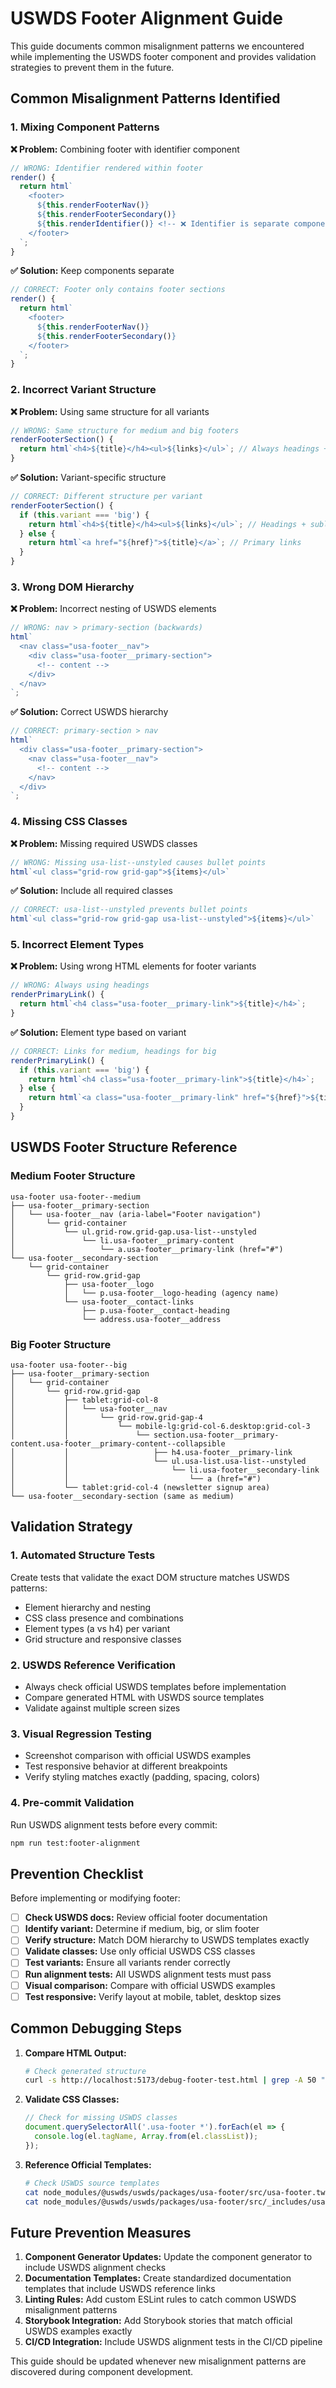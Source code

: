 # USWDS Footer Alignment Guide

This guide documents common misalignment patterns we encountered while implementing the USWDS footer component and provides validation strategies to prevent them in the future.

## Common Misalignment Patterns Identified

### 1. **Mixing Component Patterns**
**❌ Problem:** Combining footer with identifier component
```typescript
// WRONG: Identifier rendered within footer
render() {
  return html`
    <footer>
      ${this.renderFooterNav()}
      ${this.renderFooterSecondary()}
      ${this.renderIdentifier()} <!-- ❌ Identifier is separate component -->
    </footer>
  `;
}
```

**✅ Solution:** Keep components separate
```typescript
// CORRECT: Footer only contains footer sections
render() {
  return html`
    <footer>
      ${this.renderFooterNav()}
      ${this.renderFooterSecondary()}
    </footer>
  `;
}
```

### 2. **Incorrect Variant Structure**
**❌ Problem:** Using same structure for all variants
```typescript
// WRONG: Same structure for medium and big footers
renderFooterSection() {
  return html`<h4>${title}</h4><ul>${links}</ul>`; // Always headings + sublists
}
```

**✅ Solution:** Variant-specific structure
```typescript
// CORRECT: Different structure per variant
renderFooterSection() {
  if (this.variant === 'big') {
    return html`<h4>${title}</h4><ul>${links}</ul>`; // Headings + sublists
  } else {
    return html`<a href="${href}">${title}</a>`; // Primary links
  }
}
```

### 3. **Wrong DOM Hierarchy**
**❌ Problem:** Incorrect nesting of USWDS elements
```typescript
// WRONG: nav > primary-section (backwards)
html`
  <nav class="usa-footer__nav">
    <div class="usa-footer__primary-section">
      <!-- content -->
    </div>
  </nav>
`;
```

**✅ Solution:** Correct USWDS hierarchy
```typescript
// CORRECT: primary-section > nav
html`
  <div class="usa-footer__primary-section">
    <nav class="usa-footer__nav">
      <!-- content -->
    </nav>
  </div>
`;
```

### 4. **Missing CSS Classes**
**❌ Problem:** Missing required USWDS classes
```typescript
// WRONG: Missing usa-list--unstyled causes bullet points
html`<ul class="grid-row grid-gap">${items}</ul>`
```

**✅ Solution:** Include all required classes
```typescript
// CORRECT: usa-list--unstyled prevents bullet points
html`<ul class="grid-row grid-gap usa-list--unstyled">${items}</ul>`
```

### 5. **Incorrect Element Types**
**❌ Problem:** Using wrong HTML elements for footer variants
```typescript
// WRONG: Always using headings
renderPrimaryLink() {
  return html`<h4 class="usa-footer__primary-link">${title}</h4>`;
}
```

**✅ Solution:** Element type based on variant
```typescript
// CORRECT: Links for medium, headings for big
renderPrimaryLink() {
  if (this.variant === 'big') {
    return html`<h4 class="usa-footer__primary-link">${title}</h4>`;
  } else {
    return html`<a class="usa-footer__primary-link" href="${href}">${title}</a>`;
  }
}
```

## USWDS Footer Structure Reference

### Medium Footer Structure
```
usa-footer usa-footer--medium
├── usa-footer__primary-section
│   └── usa-footer__nav (aria-label="Footer navigation")
│       └── grid-container
│           └── ul.grid-row.grid-gap.usa-list--unstyled
│               └── li.usa-footer__primary-content
│                   └── a.usa-footer__primary-link (href="#")
└── usa-footer__secondary-section
    └── grid-container
        └── grid-row.grid-gap
            ├── usa-footer__logo
            │   └── p.usa-footer__logo-heading (agency name)
            └── usa-footer__contact-links
                ├── p.usa-footer__contact-heading
                └── address.usa-footer__address
```

### Big Footer Structure
```
usa-footer usa-footer--big
├── usa-footer__primary-section
│   └── grid-container
│       └── grid-row.grid-gap
│           ├── tablet:grid-col-8
│           │   └── usa-footer__nav
│           │       └── grid-row.grid-gap-4
│           │           └── mobile-lg:grid-col-6.desktop:grid-col-3
│           │               └── section.usa-footer__primary-content.usa-footer__primary-content--collapsible
│           │                   ├── h4.usa-footer__primary-link
│           │                   └── ul.usa-list.usa-list--unstyled
│           │                       └── li.usa-footer__secondary-link
│           │                           └── a (href="#")
│           └── tablet:grid-col-4 (newsletter signup area)
└── usa-footer__secondary-section (same as medium)
```

## Validation Strategy

### 1. **Automated Structure Tests**
Create tests that validate the exact DOM structure matches USWDS patterns:
- Element hierarchy and nesting
- CSS class presence and combinations
- Element types (a vs h4) per variant
- Grid structure and responsive classes

### 2. **USWDS Reference Verification**
- Always check official USWDS templates before implementation
- Compare generated HTML with USWDS source templates
- Validate against multiple screen sizes

### 3. **Visual Regression Testing**
- Screenshot comparison with official USWDS examples
- Test responsive behavior at different breakpoints
- Verify styling matches exactly (padding, spacing, colors)

### 4. **Pre-commit Validation**
Run USWDS alignment tests before every commit:
```bash
npm run test:footer-alignment
```

## Prevention Checklist

Before implementing or modifying footer:

- [ ] **Check USWDS docs:** Review official footer documentation
- [ ] **Identify variant:** Determine if medium, big, or slim footer
- [ ] **Verify structure:** Match DOM hierarchy to USWDS templates exactly
- [ ] **Validate classes:** Use only official USWDS CSS classes
- [ ] **Test variants:** Ensure all variants render correctly
- [ ] **Run alignment tests:** All USWDS alignment tests must pass
- [ ] **Visual comparison:** Compare with official USWDS examples
- [ ] **Test responsive:** Verify layout at mobile, tablet, desktop sizes

## Common Debugging Steps

1. **Compare HTML Output:**
   ```bash
   # Check generated structure
   curl -s http://localhost:5173/debug-footer-test.html | grep -A 50 "usa-footer"
   ```

2. **Validate CSS Classes:**
   ```javascript
   // Check for missing USWDS classes
   document.querySelectorAll('.usa-footer *').forEach(el => {
     console.log(el.tagName, Array.from(el.classList));
   });
   ```

3. **Reference Official Templates:**
   ```bash
   # Check USWDS source templates
   cat node_modules/@uswds/uswds/packages/usa-footer/src/usa-footer.twig
   cat node_modules/@uswds/uswds/packages/usa-footer/src/_includes/usa-footer-nav-primary.twig
   ```

## Future Prevention Measures

1. **Component Generator Updates:** Update the component generator to include USWDS alignment checks
2. **Documentation Templates:** Create standardized documentation templates that include USWDS reference links
3. **Linting Rules:** Add custom ESLint rules to catch common USWDS misalignment patterns
4. **Storybook Integration:** Add Storybook stories that match official USWDS examples exactly
5. **CI/CD Integration:** Include USWDS alignment tests in the CI/CD pipeline

This guide should be updated whenever new misalignment patterns are discovered during component development.